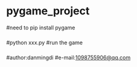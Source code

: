 # pygame_project
#need to pip install pygame
###
#python xxx.py
#run the game



###
#author:danmingdi
#e-mail:1098755906@qq.com
